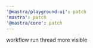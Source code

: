 ```yaml
---
'@mastra/playground-ui': patch
'mastra': patch
'@mastra/core': patch
---
```


workflow run thread more visible
